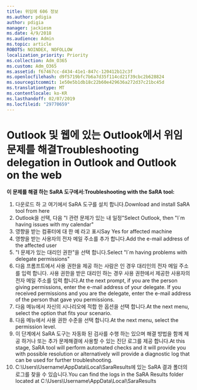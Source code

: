 ```yaml
---
title: 위임에 606 정보
ms.author: pdigia
author: pdigia
manager: jackiesm
ms.date: 4/9/2018
ms.audience: Admin
ms.topic: article
ROBOTS: NOINDEX, NOFOLLOW
localization_priority: Priority
ms.collection: Adm_O365
ms.custom: Adm_O365
ms.assetid: f67467cc-d434-41e1-847c-120412b12c3f
ms.openlocfilehash: d9f5719bfc7b6a7d35f114cd21f39cbc2b628824
ms.sourcegitcommit: 1e50e5b1db18c22b60e429636a272d37c21bc45d
ms.translationtype: MT
ms.contentlocale: ko-KR
ms.lasthandoff: 02/07/2019
ms.locfileid: "29770659"
---
```

# <a name="troubleshooting-delegation-in-outlook-and-outlook-on-the-web"></a><span data-ttu-id="e809b-102">Outlook 및 웹에 있는 Outlook에서 위임 문제를 해결</span><span class="sxs-lookup"><span data-stu-id="e809b-102">Troubleshooting delegation in Outlook and Outlook on the web</span></span>

<span data-ttu-id="e809b-103">**이 문제를 해결 하는 SaRA 도구에서:**</span><span class="sxs-lookup"><span data-stu-id="e809b-103">**Troubleshooting with the SaRA tool:**</span></span>

1. <span data-ttu-id="e809b-104">다운로드 하 고 여기에서 SaRA 도구를 설치 합니다.</span><span class="sxs-lookup"><span data-stu-id="e809b-104">Download and install SaRA tool from here</span></span>
1. <span data-ttu-id="e809b-105">Outlook을 선택, 다음 "I 관련 문제가 있는 내 일정"</span><span class="sxs-lookup"><span data-stu-id="e809b-105">Select Outlook, then "I\`m having issues with my calendar"</span></span>
1. <span data-ttu-id="e809b-106">영향을 받는 컴퓨터에 대 한 예 라고 표시</span><span class="sxs-lookup"><span data-stu-id="e809b-106">Say Yes for affected machine</span></span>
1. <span data-ttu-id="e809b-107">영향을 받는 사용자의 전자 메일 주소를 추가 합니다.</span><span class="sxs-lookup"><span data-stu-id="e809b-107">Add the e-mail address of the affected user</span></span>
1. <span data-ttu-id="e809b-108">"I 문제가 있는 대리인 권한"을 선택 합니다.</span><span class="sxs-lookup"><span data-stu-id="e809b-108">Select "I\`m having problems with delegate permissions"</span></span>
1. <span data-ttu-id="e809b-p101">다음 프롬프트에서 사용 권한을 제공 하는 사람은 인 경우 대리인의 전자 메일 주소를 입력 합니다. 사용 권한을 받은 대리인 하는 경우 사용 권한에서 제공한 사용자의 전자 메일 주소를 입력 합니다.</span><span class="sxs-lookup"><span data-stu-id="e809b-p101">At the next prompt, if you are the person giving permissions, enter the e-mail address of your delegate. If you received permissions and you are the delegate, enter the e-mail address of the person that gave you permissions.</span></span>
1. <span data-ttu-id="e809b-111">다음 메뉴에서 자신의 시나리오에 적합 한 옵션을 선택 합니다.</span><span class="sxs-lookup"><span data-stu-id="e809b-111">At the next menu, select the option that fits your scenario.</span></span> 
1. <span data-ttu-id="e809b-112">다음 메뉴에서 사용 권한 수준을 선택 합니다.</span><span class="sxs-lookup"><span data-stu-id="e809b-112">At the next menu, select the permission level.</span></span>
1. <span data-ttu-id="e809b-113">이 단계에서 SaRA 도구는 자동화 된 검사를 수행 하는 있으며 해결 방법을 함께 제공 하거나 또는 추가 문제해결에 사용할 수 있는 진단 로그를 제공 합니다.</span><span class="sxs-lookup"><span data-stu-id="e809b-113">At this stage, SaRA tool will perform automated checks and it will provide you with possible resolution or alternatively will provide a diagnostic log that can be used for further troubleshooting.</span></span>
1. <span data-ttu-id="e809b-114">C:\Users\Username\AppData\Local\SaraResults에 있는 SaRA 결과 폴더의 로그를 찾을 수 있습니다.</span><span class="sxs-lookup"><span data-stu-id="e809b-114">You can find the logs in the SaRA Results folder located at C:\Users\Username\AppData\Local\SaraResults</span></span>